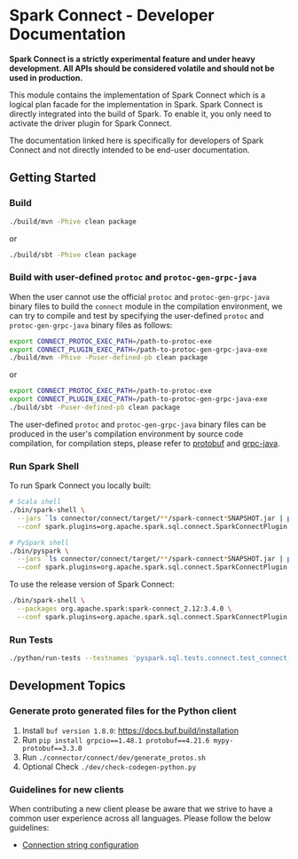 # Spark Connect - Developer Documentation

**Spark Connect is a strictly experimental feature and under heavy development.
All APIs should be considered volatile and should not be used in production.**

This module contains the implementation of Spark Connect which is a logical plan
facade for the implementation in Spark. Spark Connect is directly integrated into the build
of Spark. To enable it, you only need to activate the driver plugin for Spark Connect.

The documentation linked here is specifically for developers of Spark Connect and not
directly intended to be end-user documentation.


## Getting Started 

### Build

```bash
./build/mvn -Phive clean package
```

or

```bash
./build/sbt -Phive clean package
```

### Build with user-defined `protoc` and `protoc-gen-grpc-java`

When the user cannot use the official `protoc` and `protoc-gen-grpc-java` binary files to build the `connect` module in the compilation environment, 
we can try to compile and test by specifying the user-defined `protoc` and `protoc-gen-grpc-java` binary files as follows:

```bash
export CONNECT_PROTOC_EXEC_PATH=/path-to-protoc-exe
export CONNECT_PLUGIN_EXEC_PATH=/path-to-protoc-gen-grpc-java-exe
./build/mvn -Phive -Puser-defined-pb clean package
```

or

```bash
export CONNECT_PROTOC_EXEC_PATH=/path-to-protoc-exe
export CONNECT_PLUGIN_EXEC_PATH=/path-to-protoc-gen-grpc-java-exe
./build/sbt -Puser-defined-pb clean package
```

The user-defined `protoc` and `protoc-gen-grpc-java` binary files can be produced in the user's compilation environment by source code compilation, 
for compilation steps, please refer to [protobuf](https://github.com/protocolbuffers/protobuf) and [grpc-java](https://github.com/grpc/grpc-java).


### Run Spark Shell

To run Spark Connect you locally built:

```bash
# Scala shell
./bin/spark-shell \
  --jars `ls connector/connect/target/**/spark-connect*SNAPSHOT.jar | paste -sd ',' -` \
  --conf spark.plugins=org.apache.spark.sql.connect.SparkConnectPlugin

# PySpark shell
./bin/pyspark \
  --jars `ls connector/connect/target/**/spark-connect*SNAPSHOT.jar | paste -sd ',' -` \
  --conf spark.plugins=org.apache.spark.sql.connect.SparkConnectPlugin
```

To use the release version of Spark Connect:

```bash
./bin/spark-shell \
  --packages org.apache.spark:spark-connect_2.12:3.4.0 \
  --conf spark.plugins=org.apache.spark.sql.connect.SparkConnectPlugin
```

### Run Tests

```bash
./python/run-tests --testnames 'pyspark.sql.tests.connect.test_connect_basic'
```


## Development Topics

### Generate proto generated files for the Python client
1. Install `buf version 1.8.0`: https://docs.buf.build/installation
2. Run `pip install grpcio==1.48.1 protobuf==4.21.6 mypy-protobuf==3.3.0`
3. Run `./connector/connect/dev/generate_protos.sh`
4. Optional Check `./dev/check-codegen-python.py`

### Guidelines for new clients

When contributing a new client please be aware that we strive to have a common
user experience across all languages. Please follow the below guidelines:

* [Connection string configuration](docs/client-connection-string.md)
